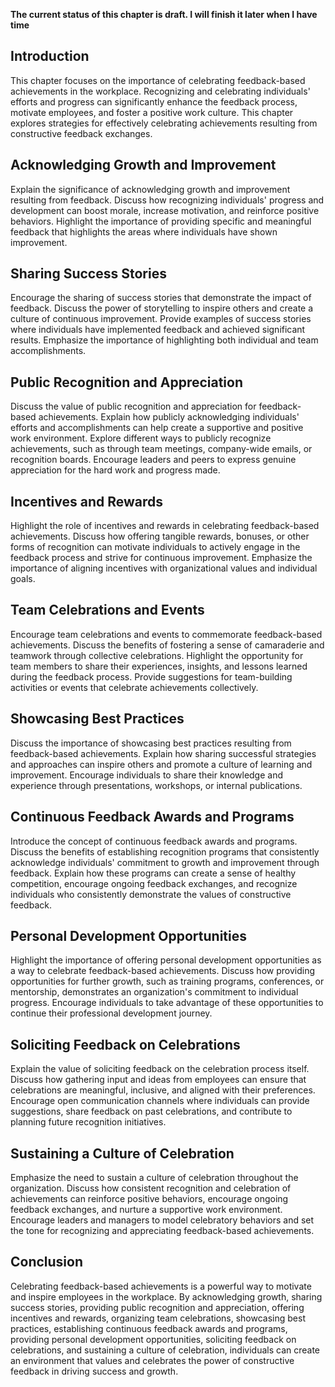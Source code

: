 **The current status of this chapter is draft. I will finish it later when I have time**

Introduction
------------

This chapter focuses on the importance of celebrating feedback-based achievements in the workplace. Recognizing and celebrating individuals' efforts and progress can significantly enhance the feedback process, motivate employees, and foster a positive work culture. This chapter explores strategies for effectively celebrating achievements resulting from constructive feedback exchanges.

Acknowledging Growth and Improvement
------------------------------------

Explain the significance of acknowledging growth and improvement resulting from feedback. Discuss how recognizing individuals' progress and development can boost morale, increase motivation, and reinforce positive behaviors. Highlight the importance of providing specific and meaningful feedback that highlights the areas where individuals have shown improvement.

Sharing Success Stories
-----------------------

Encourage the sharing of success stories that demonstrate the impact of feedback. Discuss the power of storytelling to inspire others and create a culture of continuous improvement. Provide examples of success stories where individuals have implemented feedback and achieved significant results. Emphasize the importance of highlighting both individual and team accomplishments.

Public Recognition and Appreciation
-----------------------------------

Discuss the value of public recognition and appreciation for feedback-based achievements. Explain how publicly acknowledging individuals' efforts and accomplishments can help create a supportive and positive work environment. Explore different ways to publicly recognize achievements, such as through team meetings, company-wide emails, or recognition boards. Encourage leaders and peers to express genuine appreciation for the hard work and progress made.

Incentives and Rewards
----------------------

Highlight the role of incentives and rewards in celebrating feedback-based achievements. Discuss how offering tangible rewards, bonuses, or other forms of recognition can motivate individuals to actively engage in the feedback process and strive for continuous improvement. Emphasize the importance of aligning incentives with organizational values and individual goals.

Team Celebrations and Events
----------------------------

Encourage team celebrations and events to commemorate feedback-based achievements. Discuss the benefits of fostering a sense of camaraderie and teamwork through collective celebrations. Highlight the opportunity for team members to share their experiences, insights, and lessons learned during the feedback process. Provide suggestions for team-building activities or events that celebrate achievements collectively.

Showcasing Best Practices
-------------------------

Discuss the importance of showcasing best practices resulting from feedback-based achievements. Explain how sharing successful strategies and approaches can inspire others and promote a culture of learning and improvement. Encourage individuals to share their knowledge and experience through presentations, workshops, or internal publications.

Continuous Feedback Awards and Programs
---------------------------------------

Introduce the concept of continuous feedback awards and programs. Discuss the benefits of establishing recognition programs that consistently acknowledge individuals' commitment to growth and improvement through feedback. Explain how these programs can create a sense of healthy competition, encourage ongoing feedback exchanges, and recognize individuals who consistently demonstrate the values of constructive feedback.

Personal Development Opportunities
----------------------------------

Highlight the importance of offering personal development opportunities as a way to celebrate feedback-based achievements. Discuss how providing opportunities for further growth, such as training programs, conferences, or mentorship, demonstrates an organization's commitment to individual progress. Encourage individuals to take advantage of these opportunities to continue their professional development journey.

Soliciting Feedback on Celebrations
-----------------------------------

Explain the value of soliciting feedback on the celebration process itself. Discuss how gathering input and ideas from employees can ensure that celebrations are meaningful, inclusive, and aligned with their preferences. Encourage open communication channels where individuals can provide suggestions, share feedback on past celebrations, and contribute to planning future recognition initiatives.

Sustaining a Culture of Celebration
-----------------------------------

Emphasize the need to sustain a culture of celebration throughout the organization. Discuss how consistent recognition and celebration of achievements can reinforce positive behaviors, encourage ongoing feedback exchanges, and nurture a supportive work environment. Encourage leaders and managers to model celebratory behaviors and set the tone for recognizing and appreciating feedback-based achievements.

Conclusion
----------

Celebrating feedback-based achievements is a powerful way to motivate and inspire employees in the workplace. By acknowledging growth, sharing success stories, providing public recognition and appreciation, offering incentives and rewards, organizing team celebrations, showcasing best practices, establishing continuous feedback awards and programs, providing personal development opportunities, soliciting feedback on celebrations, and sustaining a culture of celebration, individuals can create an environment that values and celebrates the power of constructive feedback in driving success and growth.
